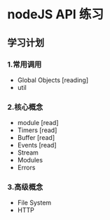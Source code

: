 # nodeJS API 练习

## 学习计划

### 1.常用调用

- Global Objects [reading]
- util

### 2.核心概念

- module [read]
- Timers [read]
- Buffer [read]
- Events [read]
- Stream
- Modules
- Errors

### 3.高级概念

- File System
- HTTP
